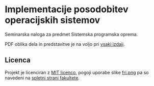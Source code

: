 # Implementacije posodobitev operacijskih sistemov

Seminarska naloga za predmet Sistemska programska oprema.

PDF oblika dela in predstavitve je na voljo pri [vsaki izdaji](https://git.sr.ht/~erazemk/spo-seminarska/refs).

## Licenca

Projekt je licenciran z [MIT licenco](LICENSE), pogoji uporabe slike [fri.png](resources/fri.png) pa so navedeni
na [spletni strani fakultete](https://www.fri.uni-lj.si/sl/celostna-graficna-podoba).